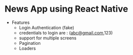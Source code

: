 # News App using React Native
- Features
  - Login Authentication (fake)
  - credentials to login are : (abc@gmail.com,123)
  - support for multiple screens
  - Pagination
  - Loaders
  